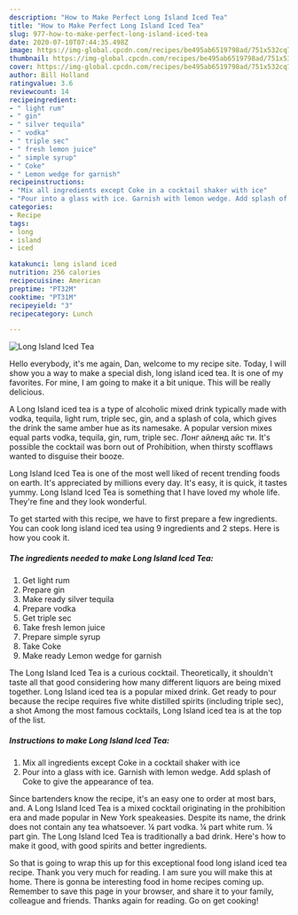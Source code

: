 ```yaml
---
description: "How to Make Perfect Long Island Iced Tea"
title: "How to Make Perfect Long Island Iced Tea"
slug: 977-how-to-make-perfect-long-island-iced-tea
date: 2020-07-10T07:44:35.498Z
image: https://img-global.cpcdn.com/recipes/be495ab6519798ad/751x532cq70/long-island-iced-tea-recipe-main-photo.jpg
thumbnail: https://img-global.cpcdn.com/recipes/be495ab6519798ad/751x532cq70/long-island-iced-tea-recipe-main-photo.jpg
cover: https://img-global.cpcdn.com/recipes/be495ab6519798ad/751x532cq70/long-island-iced-tea-recipe-main-photo.jpg
author: Bill Holland
ratingvalue: 3.6
reviewcount: 14
recipeingredient:
- " light rum"
- " gin"
- " silver tequila"
- " vodka"
- " triple sec"
- " fresh lemon juice"
- " simple syrup"
- " Coke"
- " Lemon wedge for garnish"
recipeinstructions:
- "Mix all ingredients except Coke in a cocktail shaker with ice"
- "Pour into a glass with ice. Garnish with lemon wedge. Add splash of Coke to give the appearance of tea."
categories:
- Recipe
tags:
- long
- island
- iced

katakunci: long island iced 
nutrition: 256 calories
recipecuisine: American
preptime: "PT32M"
cooktime: "PT31M"
recipeyield: "3"
recipecategory: Lunch

---
```



![Long Island Iced Tea](https://img-global.cpcdn.com/recipes/be495ab6519798ad/751x532cq70/long-island-iced-tea-recipe-main-photo.jpg)

Hello everybody, it's me again, Dan, welcome to my recipe site. Today, I will show you a way to make a special dish, long island iced tea. It is one of my favorites. For mine, I am going to make it a bit unique. This will be really delicious.

A Long Island iced tea is a type of alcoholic mixed drink typically made with vodka, tequila, light rum, triple sec, gin, and a splash of cola, which gives the drink the same amber hue as its namesake. A popular version mixes equal parts vodka, tequila, gin, rum, triple sec. Лонг айленд айс ти. It&#39;s possible the cocktail was born out of Prohibition, when thirsty scofflaws wanted to disguise their booze.

Long Island Iced Tea is one of the most well liked of recent trending foods on earth. It's appreciated by millions every day. It's easy, it is quick, it tastes yummy. Long Island Iced Tea is something that I have loved my whole life. They're fine and they look wonderful.


To get started with this recipe, we have to first prepare a few ingredients. You can cook long island iced tea using 9 ingredients and 2 steps. Here is how you cook it.

<!--inarticleads1-->

##### The ingredients needed to make Long Island Iced Tea:

1. Get  light rum
1. Prepare  gin
1. Make ready  silver tequila
1. Prepare  vodka
1. Get  triple sec
1. Take  fresh lemon juice
1. Prepare  simple syrup
1. Take  Coke
1. Make ready  Lemon wedge for garnish


The Long Island Iced Tea is a curious cocktail. Theoretically, it shouldn&#39;t taste all that good considering how many different liquors are being mixed together. Long Island iced tea is a popular mixed drink. Get ready to pour because the recipe requires five white distilled spirits (including triple sec), a shot Among the most famous cocktails, Long Island iced tea is at the top of the list. 

<!--inarticleads2-->

##### Instructions to make Long Island Iced Tea:

1. Mix all ingredients except Coke in a cocktail shaker with ice
1. Pour into a glass with ice. Garnish with lemon wedge. Add splash of Coke to give the appearance of tea.


Since bartenders know the recipe, it&#39;s an easy one to order at most bars, and. A Long Island Iced Tea is a mixed cocktail originating in the prohibition era and made popular in New York speakeasies. Despite its name, the drink does not contain any tea whatsoever. ¼ part vodka. ¼ part white rum. ¼ part gin. The Long Island Iced Tea is traditionally a bad drink. Here&#39;s how to make it good, with good spirits and better ingredients. 

So that is going to wrap this up for this exceptional food long island iced tea recipe. Thank you very much for reading. I am sure you will make this at home. There is gonna be interesting food in home recipes coming up. Remember to save this page in your browser, and share it to your family, colleague and friends. Thanks again for reading. Go on get cooking!
